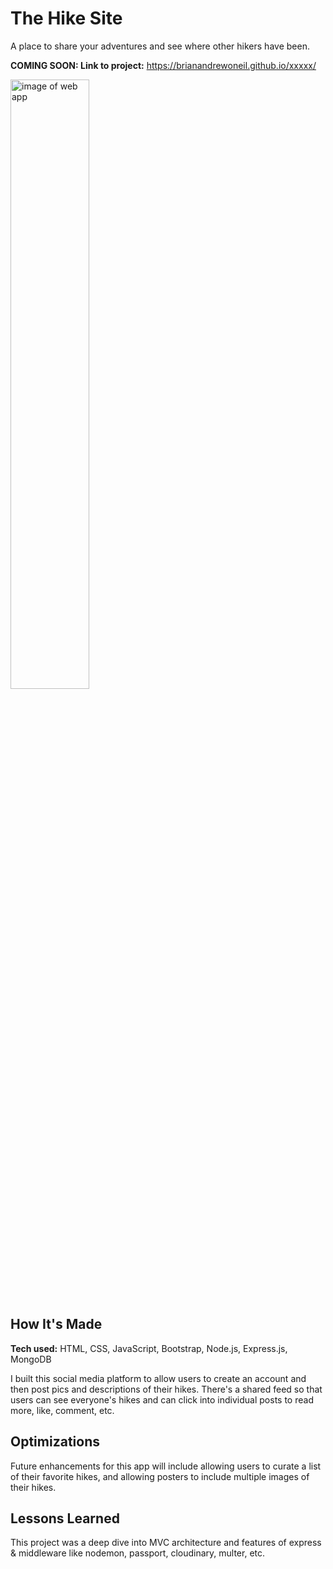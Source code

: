 # The Hike Site
A place to share your adventures and see where other hikers have been.

**COMING SOON: Link to project:** https://brianandrewoneil.github.io/xxxxx/

<img alt="image of web app" src="https://brianandrewoneil.github.io/TicTacToe/img/theHikeSite.png" width=50%>

## How It's Made

**Tech used:** HTML, CSS, JavaScript, Bootstrap, Node.js, Express.js, MongoDB

I built this social media platform to allow users to create an account and then post pics and descriptions of their hikes. There's a shared feed so that users can see everyone's hikes and can click into individual posts to read more, like, comment, etc.

## Optimizations
Future enhancements for this app will include allowing users to curate a list of their favorite hikes, and allowing posters to include multiple images of their hikes.

## Lessons Learned
This project was a deep dive into MVC architecture and features of express & middleware like nodemon, passport, cloudinary, multer, etc.
